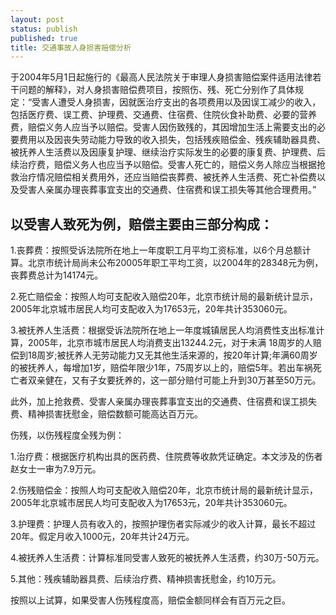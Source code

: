 ```yaml
---
layout: post
status: publish
published: true
title: 交通事故人身损害赔偿分析
---
```


于2004年5月1日起施行的《最高人民法院关于审理人身损害赔偿案件适用法律若干问题的解释》，对人身损害赔偿费项目，按照伤、残、死亡分别作了具体规定：“受害人遭受人身损害，因就医治疗支出的各项费用以及因误工减少的收入，包括医疗费、误工费、护理费、交通费、住宿费、住院伙食补助费、必要的营养费，赔偿义务人应当予以赔偿。受害人因伤致残的，其因增加生活上需要支出的必要费用以及因丧失劳动能力导致的收入损失，包括残疾赔偿金、残疾辅助器具费、被抚养人生活费以及因康复护理、继续治疗实际发生的必要的康复费、护理费、后续治疗费，赔偿义务人也应当予以赔偿。受害人死亡的，赔偿义务人除应当根据抢救治疗情况赔偿相关费用外，还应当赔偿丧葬费、被抚养人生活费、死亡补偿费以及受害人亲属办理丧葬事宜支出的交通费、住宿费和误工损失等其他合理费用。”

以受害人致死为例，赔偿主要由三部分构成：
--------------------------------------

1.丧葬费：按照受诉法院所在地上一年度职工月平均工资标准，以6个月总额计算。北京市统计局尚未公布20005年职工平均工资，以2004年的28348元为例，丧葬费总计为14174元。

2.死亡赔偿金：按照人均可支配收入赔偿20年，北京市统计局的最新统计显示，2005年北京城市居民人均可支配收入为17653元，20年共计353060元。

3.被抚养人生活费：根据受诉法院所在地上一年度城镇居民人均消费性支出标准计算，2005年，北京市城市居民人均消费支出13244.2元，对于未满 18周岁的人赔偿到18周岁;被抚养人无劳动能力又无其他生活来源的，按20年计算;年满60周岁的被抚养人，每增加1岁，赔偿年限少1年，75周岁以上的，赔偿5年。若出车祸死亡者双亲健在，又有子女要抚养的，这一部分赔付可能上升到30万甚至50万元。

此外，加上抢救费、受害人亲属办理丧葬事宜支出的交通费、住宿费和误工损失费、精神损害抚慰金，赔偿数额可能高达百万元。

伤残，以伤残程度全残为例：

1.治疗费：根据医疗机构出具的医药费、住院费等收款凭证确定。本文涉及的伤者赵女士一审为7.9万元。

2.伤残赔偿金：按照人均可支配收入赔偿20年，北京市统计局的最新统计显示，2005年北京城市居民人均可支配收入为17653元，20年共计353060元。

3.护理费：护理人员有收入的，按照护理伤者实际减少的收入计算，最长不超过20年。假定月收入1000元，20年共计24万元。

4.被抚养人生活费：计算标准同受害人致死的被抚养人生活费，约30万-50万元。

5.其他：残疾辅助器具费、后续治疗费、精神损害抚慰金，约10万元。

按照以上试算，如果受害人伤残程度高，赔偿金额同样会有百万元之巨。